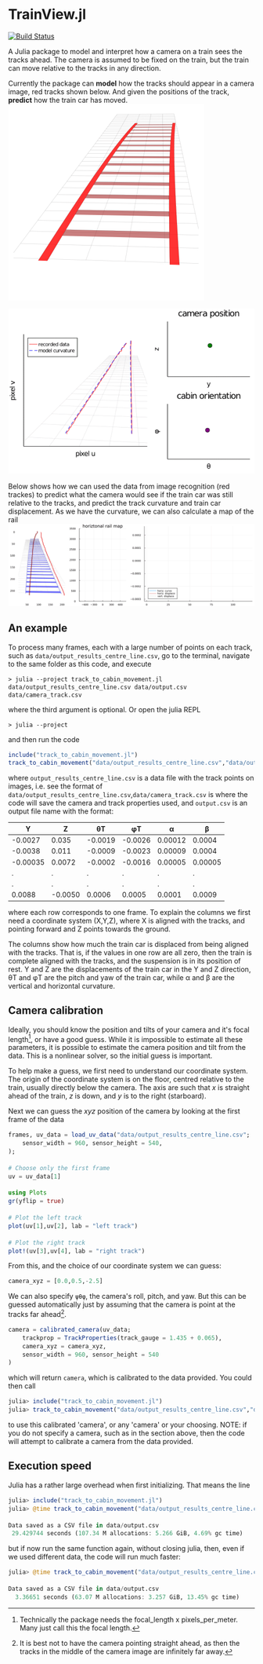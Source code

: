 # TrainView.jl

[![Build Status](https://github.com/arturgower/TrainView.jl/actions/workflows/CI.yml/badge.svg?branch=main)](https://github.com/arturgower/TrainView.jl/actions/workflows/CI.yml?query=branch%3Amain)

A Julia package to model and interpret how a camera on a train sees the tracks ahead. The camera is assumed to be fixed on the train, but the train can move relative to the tracks in any direction.

Currently the package can **model** how the tracks should appear in a camera image, red tracks shown below. And given the positions of the track, **predict** how the train car has moved.
![A short video of the view of some tracks from a moving train](images/simulate-trainview.gif)

![A short video of how data from tracks can be used to predict train car movement](images/track-distortions-track-center-line.gif)


Below shows how we can used the data from image recognition (red trackes) to predict what the camera would see if the train car was still relative to the tracks, and predict the track curvature and train car displacement. As we have the curvature, we can also calculate a map of the rail
![A short video of how data from tracks can be used to predict train car movement and rail map](images/layout-map-1.gif)

## An example

To process many frames, each with a large number of points on each track, such as `data/output_results_centre_line.csv`, go to the terminal, navigate to the same folder as this code, and execute
```
> julia --project track_to_cabin_movement.jl data/output_results_centre_line.csv data/output.csv data/camera_track.csv
```
where the third argument is optional. Or open the julia REPL
```
> julia --project
```
 and then run the code
```julia
include("track_to_cabin_movement.jl")
track_to_cabin_movement("data/output_results_centre_line.csv","data/output.csv"; setup_output_file = "data/camera_track.csv")
```
where `output_results_centre_line.csv` is a data file with the track points on images, i.e. see the format of `data/output_results_centre_line.csv`,`data/camera_track.csv` is where the code will save the camera and track properties used, and `output.csv` is an output file name with the format:

|Y	|Z	|θT |φT |α  |	β  |
|---|---|---|---|---|---|
|-0.0027	|0.035	|-0.0019	|-0.0026	|0.00012	|0.0004|
|-0.0038	|0.011	|-0.0009	|-0.0023	|0.00009	|0.0004|
|-0.00035	|0.0072	|-0.0002	|-0.0016	|0.00005	|0.00005|
| .	| .	| .	| .	| .	|.|
| .	| .	| .	| .	| .	|.|
|0.0088	|-0.0050	|0.0006	|0.0005|	0.0001	| 0.0009|

where each row corresponds to one frame. To explain the columns we first need a coordinate system (X,Y,Z), where X is aligned with the tracks, and pointing forward and Z points towards the ground.

The columns show how much the train car is displaced from being aligned with the tracks. That is, if the values in one row are all zero, then the train is complete aligned with the tracks, and the suspension is in its position of rest. Y and Z are the displacements of the train car in the Y and Z direction, θT and φT are the pitch and yaw of the train car, while α and	β are the vertical and horizontal curvature.

## Camera calibration

Ideally, you should know the position and tilts of your camera and it's focal length[^1], or have a good guess. While it is impossible to estimate all these parameters, it is possible to estimate the camera position and tilt from the data. This is a nonlinear solver, so the initial guess is important.

To help make a guess, we first need to understand our coordinate system. The origin of the coordinate system is on the floor, centred relative to the train, usually directly below the camera. The axis are such that $x$ is straight ahead of the train, $z$ is down, and $y$ is to the right (starboard).

Next we can guess the $xyz$ position of the camera by looking at the first frame of the data
```julia
frames, uv_data = load_uv_data("data/output_results_centre_line.csv";
    sensor_width = 960, sensor_height = 540,
);

# Choose only the first frame
uv = uv_data[1]

using Plots
gr(yflip = true)

# Plot the left track
plot(uv[1],uv[2], lab = "left track")

# Plot the right track
plot!(uv[3],uv[4], lab = "right track")
```

From this, and the choice of our coordinate system we can guess:
```julia
camera_xyz = [0.0,0.5,-2.5]
```
We can also specify `ψθφ`, the camera's roll, pitch, and yaw. But this can be guessed automatically just by assuming that the camera is point at the tracks far ahead[^2].

[^2]: It is best not to have the camera pointing straight ahead, as then the tracks in the middle of the camera image are infinitely far away.

```julia
camera = calibrated_camera(uv_data;
    trackprop = TrackProperties(track_gauge = 1.435 + 0.065),
    camera_xyz = camera_xyz,
    sensor_width = 960, sensor_height = 540
)
```
which will return `camera`, which is calibrated to the data provided. You could then call
```julia
julia> include("track_to_cabin_movement.jl")
julia> track_to_cabin_movement("data/output_results_centre_line.csv","data/output.csv"; camera = camera, sensor_width = 960, sensor_height = 540)
```
to use this calibrated 'camera', or any 'camera' or your choosing. NOTE: if you do not specify a camera, such as in the section above, then the code will attempt to calibrate a camera from the data provided.

[^1]: Technically the package needs the focal_length x pixels_per_meter. Many just call this the focal length.

## Execution speed

Julia has a rather large overhead when first initializing. That means the line
```julia
julia> include("track_to_cabin_movement.jl")
julia> @time track_to_cabin_movement("data/output_results_centre_line.csv","data/output.csv")

Data saved as a CSV file in data/output.csv
 29.429744 seconds (107.34 M allocations: 5.266 GiB, 4.69% gc time)
```
but if now run the same function again, without closing julia, then, even if we used different data, the code will run much faster:
```julia
julia> @time track_to_cabin_movement("data/output_results_centre_line.csv","data/output.csv")

Data saved as a CSV file in data/output.csv
  3.36651 seconds (63.07 M allocations: 3.257 GiB, 13.45% gc time)
```
